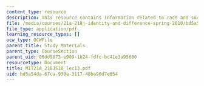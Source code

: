 ```yaml
---
content_type: resource
description: This resource contains information related to race and social constructions.
file: /media/courses/21a-218j-identity-and-difference-spring-2010/bd5a54da67ca930a311748ba96d7e054_MIT21A_218JS10_lec13.pdf
file_type: application/pdf
learning_resource_types: []
ocw_type: OCWFile
parent_title: Study Materials
parent_type: CourseSection
parent_uid: 06dd9873-e909-1b24-fdfc-bc41e3a95680
resourcetype: Document
title: MIT21A_218JS10_lec13.pdf
uid: bd5a54da-67ca-930a-3117-48ba96d7e054
---
```


